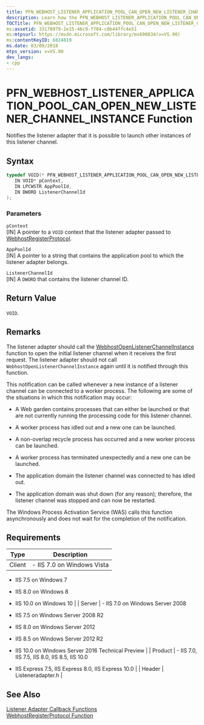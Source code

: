 ```yaml
---
title: PFN_WEBHOST_LISTENER_APPLICATION_POOL_CAN_OPEN_NEW_LISTENER_CHANNEL_INSTANCE Function
description: Learn how the PFN_WEBHOST_LISTENER_APPLICATION_POOL_CAN_OPEN_NEW_LISTENER_CHANNEL_INSTANCE function notifies the listener adapter that it is possible to launch other instances of this listener channel.
TOCTitle: PFN_WEBHOST_LISTENER_APPLICATION_POOL_CAN_OPEN_NEW_LISTENER_CHANNEL_INSTANCE Function
ms:assetid: 33178979-1e15-46c9-f704-c8b44ffc4e51
ms:mtpsurl: https://msdn.microsoft.com/library/ms690834(v=VS.90)
ms:contentKeyID: 6824819
ms.date: 03/09/2018
mtps_version: v=VS.90
dev_langs:
- cpp
---
```


# PFN\_WEBHOST\_LISTENER\_APPLICATION\_POOL\_CAN\_OPEN\_NEW\_LISTENER\_CHANNEL\_INSTANCE Function

Notifies the listener adapter that it is possible to launch other instances of this listener channel.

## Syntax

```cpp
typedef VOID(* PFN_WEBHOST_LISTENER_APPLICATION_POOL_CAN_OPEN_NEW_LISTENER_CHANNEL_INSTANCE)(  
   IN VOID* pContext,  
   IN LPCWSTR AppPoolId,  
   IN DWORD ListenerChannelId  
);  
```

### Parameters

`pContext`  
\[IN\] A pointer to a `VOID` context that the listener adapter passed to [WebhostRegisterProtocol](webhostregisterprotocol-function.md).

`AppPoolId`  
\[IN\] A pointer to a string that contains the application pool to which the listener adapter belongs.

`ListenerChannelId`  
\[IN\] A `DWORD` that contains the listener channel ID.

## Return Value

`VOID`.

## Remarks

The listener adapter should call the [WebhostOpenListenerChannelInstance](webhostopenlistenerchannelinstance-function.md) function to open the initial listener channel when it receives the first request. The listener adapter should not call `WebhostOpenListenerChannelInstance` again until it is notified through this function.

This notification can be called whenever a new instance of a listener channel can be connected to a worker process. The following are some of the situations in which this notification may occur:

  - A Web garden contains processes that can either be launched or that are not currently running the processing code for this listener channel.

  - A worker process has idled out and a new one can be launched.

  - A non-overlap recycle process has occurred and a new worker process can be launched.

  - A worker process has terminated unexpectedly and a new one can be launched.

  - The application domain the listener channel was connected to has idled out.

  - The application domain was shut down (for any reason); therefore, the listener channel was stopped and can now be restarted.

The Windows Process Activation Service (WAS) calls this function asynchronously and does not wait for the completion of the notification.

## Requirements

| Type | Description |
| --- | --- |
| Client | - IIS 7.0 on Windows Vista

- IIS 7.5 on Windows 7

- IIS 8.0 on Windows 8

- IIS 10.0 on Windows 10 |
| Server | - IIS 7.0 on Windows Server 2008

- IIS 7.5 on Windows Server 2008 R2

- IIS 8.0 on Windows Server 2012

- IIS 8.5 on Windows Server 2012 R2

- IIS 10.0 on Windows Server 2016 Technical Preview |
| Product | - IIS 7.0, IIS 7.5, IIS 8.0, IIS 8.5, IIS 10.0

- IIS Express 7.5, IIS Express 8.0, IIS Express 10.0 |
| Header | Listeneradapter.h |

## See Also

[Listener Adapter Callback Functions](listener-adapter-callback-functions.md)  
[WebhostRegisterProtocol Function](webhostregisterprotocol-function.md)
